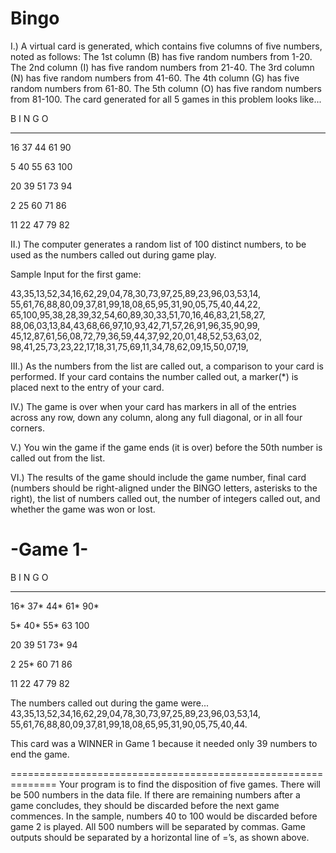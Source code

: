 Bingo
=====

I.) A virtual card is generated, which contains five columns of
five numbers, noted as follows:
The 1st column (B) has five random numbers from 1-20.
The 2nd column (I) has five random numbers from 21-40.
The 3rd column (N) has five random numbers from 41-60.
The 4th column (G) has five random numbers from 61-80.
The 5th column (O) has five random numbers from 81-100.
The card generated for all 5 games in this problem looks
like...

B I N G O
--- --- --- --- ---
16 37 44 61 90

5 40 55 63 100

20 39 51 73 94

2 25 60 71 86

11 22 47 79 82

II.) The computer generates a random list of 100 distinct
numbers, to be used as the numbers called out during game play.

Sample Input for the first game:

43,35,13,52,34,16,62,29,04,78,30,73,97,25,89,23,96,03,53,14,
55,61,76,88,80,09,37,81,99,18,08,65,95,31,90,05,75,40,44,22,
65,100,95,38,28,39,32,54,60,89,30,33,51,70,16,46,83,21,58,27,
88,06,03,13,84,43,68,66,97,10,93,42,71,57,26,91,96,35,90,99,
45,12,87,61,56,08,72,79,36,59,44,37,92,20,01,48,52,53,63,02,
98,41,25,73,23,22,17,18,31,75,69,11,34,78,62,09,15,50,07,19,

III.) As the numbers from the list are called out, a comparison
to your card is performed. If your card contains the number
called out, a marker(*) is placed next to the entry of your card.

IV.) The game is over when your card has markers in all of the entries across any row, down any column, along any full diagonal, or in all four corners.

V.) You win the game if the game ends (it is over) before the 50th number is called out from the list.

VI.) The results of the game should include the game number, final card (numbers should be right-aligned under the BINGO letters, asterisks to the right), the list of numbers called out, the number of integers called out, and whether the game was won or lost.

-Game 1-
========
B I N G O
--- --- --- --- ---
16* 37* 44* 61* 90*

5* 40* 55* 63 100

20 39 51 73* 94

2 25* 60 71 86

11 22 47 79 82

The numbers called out during the game were...
43,35,13,52,34,16,62,29,04,78,30,73,97,25,89,23,96,03,53,14,
55,61,76,88,80,09,37,81,99,18,08,65,95,31,90,05,75,40,44.

This card was a WINNER in Game 1 because it needed
only 39 numbers to end the game.

==============================================================
Your program is to find the disposition of five games. There will be 500 numbers in the data file. If there are remaining numbers after a game concludes, they should be discarded before the next game commences. In the sample, numbers 40 to 100 would be discarded before game 2 is played.
All 500 numbers will be separated by commas. Game outputs should be separated by a horizontal line of =’s, as shown above.

